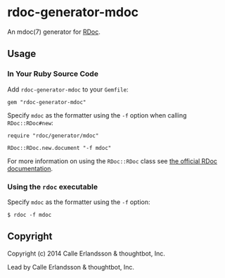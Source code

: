 rdoc-generator-mdoc
===================

An mdoc(7) generator for [RDoc](https://github.com/rdoc/rdoc).

Usage
-----

### In Your Ruby Source Code

Add `rdoc-generator-mdoc` to your `Gemfile`:

    gem "rdoc-generator-mdoc"

Specify `mdoc` as the formatter using the `-f` option when calling
`RDoc::RDoc#new`:

    require "rdoc/generator/mdoc"

    RDoc::RDoc.new.document "-f mdoc"

For more information on using the `RDoc::RDoc` class see [the official RDoc
documentation](http://docs.seattlerb.org/rdoc/).

### Using the `rdoc` executable

Specify `mdoc` as the formatter using the `-f` option:

    $ rdoc -f mdoc

Copyright
---------

Copyright (c) 2014 Calle Erlandsson & thoughtbot, Inc.

Lead by Calle Erlandsson & thoughtbot, Inc.
